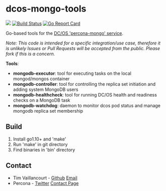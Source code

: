 # dcos-mongo-tools

[![](https://godoc.org/github.com/percona/dcos-mongo-tools?status.svg)](http://godoc.org/github.com/percona/dcos-mongo-tools)
[![Build Status](https://travis-ci.org/percona/dcos-mongo-tools.svg?branch=master)](https://travis-ci.org/percona/dcos-mongo-tools)
[![Go Report Card](https://goreportcard.com/badge/github.com/percona/dcos-mongo-tools)](https://goreportcard.com/report/github.com/percona/dcos-mongo-tools)

Go-based tools for the [DC/OS 'percona-mongo' service](https://docs.mesosphere.com/services/percona-mongo/).

*Note: This code is intended for a specific integration/use case, therefore it is unlikely Issues or Pull Requests will be accepted from the public. Please fork if this is a concern.*

**Tools**:
- **mongodb-executor**: tool for executing tasks on the local mongod/mongos container
- **mongodb-controller**: tool for controlling the replica set initiation and adding system MongoDB users
- **mongodb-healthcheck**: tool for running DC/OS health and readiness checks on a MongoDB task
- **mongodb-watchdog**: daemon to monitor dcos pod status and manage mongodb replica set membership

## Build
1. Install go1.10+ and 'make'
2. Run 'make' in git directory
3. Find binaries in 'bin' directory

## Contact
- Tim Vaillancourt - [Github](https://github.com/timvaillancourt) [Email](mailto:tim.vaillancourt@percona.com)
- Percona - [Twitter](https://twitter.com/Percona) [Contact Page](https://www.percona.com/about-percona/contact)
